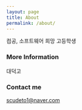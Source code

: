 ```yaml
---
layout: page
title: About
permalink: /about/
---
```


컴공, 소프트웨어 희망 고등학생

### More Information

대덕고

### Contact me

[scudeto1@naver.com](mailto:email@domain.com)